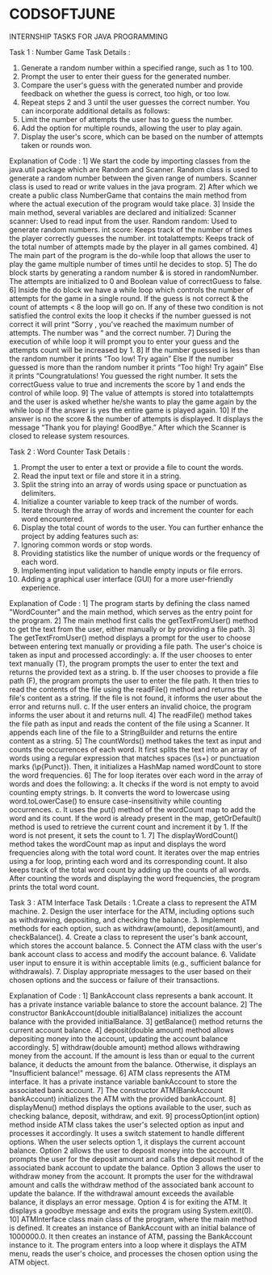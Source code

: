 # CODSOFTJUNE
INTERNSHIP TASKS FOR JAVA PROGRAMMING

Task 1 : Number Game 
Task Details :
1. Generate a random number within a specified range, such as 1 to 100. 
2. Prompt the user to enter their guess for the generated number. 
3. Compare the user's guess with the generated number and provide feedback on whether the guess is correct, too high, or too low. 
4. Repeat steps 2 and 3 until the user guesses the correct number. You can incorporate additional details as follows: 
5. Limit the number of attempts the user has to guess the number. 
6. Add the option for multiple rounds, allowing the user to play again. 
7. Display the user's score, which can be based on the number of attempts taken or rounds won.

Explanation of Code :
1] We start the code by importing classes from the java.util package which are Random and Scanner. Random class is used to generate a random number between the given range of numbers. Scanner class is used to read or write values in the java program.
2] After which we create a public class NumberGame that contains the main method from where the actual execution of the program would take place.
3] Inside the main method, several variables are declared and initialized:
Scanner scanner: Used to read input from the user.
Random random: Used to generate random numbers.
int score: Keeps track of the number of times the player correctly guesses the number.
int totalattempts: Keeps track of the total number of attempts made by the player in all games combined.
4] The main part of the program is the do-while loop that allows the user to play the game multiple number of times until he decides to stop.
5] The do block starts by generating a random number & is stored in randomNumber. The attempts are initialized to 0 and Boolean value of correctGuess to false.
6] Inside the do block we have a while loop which controls the number of attempts for the game in a single round.
If the guess is not correct & the count of attempts < 8 the loop will go on. If any of these two condition is not satisfied the control exits the loop it checks if the number guessed is not correct it will print “Sorry , you've reached the maximum number of attempts. The number was “ and the correct number.
7] During the execution of while loop it will prompt you to enter your guess and the attempts count will be increased by 1.
8] If the number guessed is less than the random number it prints “Too low! Try again”
Else If the number guessed is more than the random number it prints “Too high! Try again”
Else it prints “Coungratulations! You guessed the right number.
It sets the correctGuess value to true and increments the score by 1 and ends the control of while loop.
9] The value of attempts is stored into totalattempts and the user is asked whether he/she wants to play the game again by the while loop if the answer is yes the entire game is played again.
10] If the answer is no the score & the number of attempts is displayed. It displays the message “Thank you for playing! GoodBye.” After which the Scanner is closed to release system resources.


Task 2 : Word Counter
Task Details :
1. Prompt the user to enter a text or provide a file to count the words. 
2. Read the input text or file and store it in a string. 
3. Split the string into an array of words using space or punctuation as delimiters. 
4. Initialize a counter variable to keep track of the number of words. 
5. Iterate through the array of words and increment the counter for each word encountered. 
6. Display the total count of words to the user. 
You can further enhance the project by adding features such as: 
7. Ignoring common words or stop words. 
8. Providing statistics like the number of unique words or the frequency of each word. 
9. Implementing input validation to handle empty inputs or file errors. 
10. Adding a graphical user interface (GUI) for a more user-friendly experience.

Explanation of Code :
1] The program starts by defining the class named "WordCounter" and the main method, which serves as the entry point for the program.
2] The main method first calls the getTextFromUser() method to get the text from the user, either manually or by providing a file path.
3] The getTextFromUser() method displays a prompt for the user to choose between entering text manually or providing a file path. The user's choice is taken as input and processed accordingly:
a. If the user chooses to enter text manually (T), the program prompts the user to enter the text and returns the provided text as a string.
b. If the user chooses to provide a file path (F), the program prompts the user to enter the file path. It then tries to read the contents of the file using the readFile() method and returns the file's content as a string. If the file is not found, it informs the user about the error and returns null.
c. If the user enters an invalid choice, the program informs the user about it and returns null.
4] The readFile() method takes the file path as input and reads the content of the file using a Scanner. It appends each line of the file to a StringBuilder and returns the entire content as a string.
5] The countWords() method takes the text as input and counts the occurrences of each word. It first splits the text into an array of words using a regular expression that matches spaces (\\s+) or punctuation marks (\\p{Punct}). Then, it initializes a HashMap named wordCount to store the word frequencies.
6] The for loop iterates over each word in the array of words and does the following:
a. It checks if the word is not empty to avoid counting empty strings.
b. It converts the word to lowercase using word.toLowerCase() to ensure case-insensitivity while counting occurrences.
c. It uses the put() method of the wordCount map to add the word and its count. If the word is already present in the map, getOrDefault() method is used to retrieve the current count and increment it by 1. If the word is not present, it sets the count to 1.
7] The displayWordCount() method takes the wordCount map as input and displays the word frequencies along with the total word count. It iterates over the map entries using a for loop, printing each word and its corresponding count. It also keeps track of the total word count by adding up the counts of all words.
After counting the words and displaying the word frequencies, the program prints the total word count.



Task 3 : ATM Interface
Task Details : 
1.Create a class to represent the ATM machine. 
2. Design the user interface for the ATM, including options such as withdrawing, depositing, and checking the balance. 
3. Implement methods for each option, such as withdraw(amount), deposit(amount), and checkBalance(). 
4. Create a class to represent the user's bank account, which stores the account balance. 
5. Connect the ATM class with the user's bank account class to access and modify the account balance. 
6. Validate user input to ensure it is within acceptable limits (e.g., sufficient balance for withdrawals). 
7. Display appropriate messages to the user based on their chosen options and the success or failure of their transactions.

Explanation of Code :
1] BankAccount class represents a bank account. It has a private instance variable balance to store the account balance.
2] The constructor BankAccount(double initialBalance) initializes the account balance with the provided initialBalance.
3] getBalance() method returns the current account balance.
4] deposit(double amount) method allows depositing money into the account, updating the account balance accordingly.
5] withdraw(double amount) method allows withdrawing money from the account. If the amount is less than or equal to the current balance, it deducts the amount from the balance. Otherwise, it displays an "Insufficient balance!" message.
6] ATM class represents the ATM interface. It has a private instance variable bankAccount to store the associated bank account.
7] The constructor ATM(BankAccount bankAccount) initializes the ATM with the provided bankAccount.
8] displayMenu() method displays the options available to the user, such as checking balance, deposit, withdraw, and exit.
9] processOption(int option) method inside ATM class takes the user's selected option as input and processes it accordingly. It uses a switch statement to handle different options.
When the user selects option 1, it displays the current account balance.
Option 2 allows the user to deposit money into the account. It prompts the user for the deposit amount and calls the deposit method of the associated bank account to update the balance.
Option 3 allows the user to withdraw money from the account. It prompts the user for the withdrawal amount and calls the withdraw method of the associated bank account to update the balance. If the withdrawal amount exceeds the available balance, it displays an error message.
Option 4 is for exiting the ATM. It displays a goodbye message and exits the program using System.exit(0).
10] ATMInterface class main class of the program, where the main method is defined.
It creates an instance of BankAccount with an initial balance of 1000000.0. It then creates an instance of ATM, passing the BankAccount instance to it.
The program enters into a loop where it displays the ATM menu, reads the user's choice, and processes the chosen option using the ATM object.
